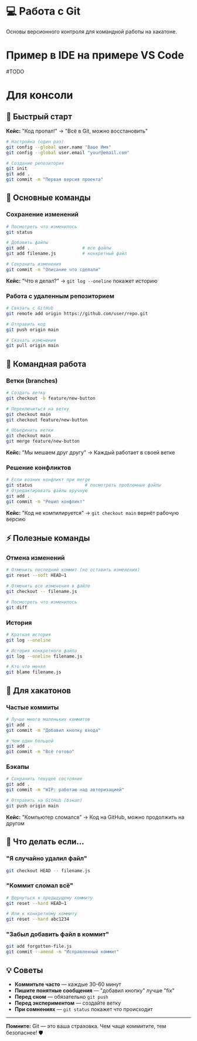 # 💻 Работа с Git

Основы версионного контроля для командной работы на хакатоне.

# Пример в IDE на примере VS Code

#TODO

# Для консоли
## 🚀 Быстрый старт

**Кейс:** "Код пропал!" → "Всё в Git, можно восстановить"

```bash
# Настройка (один раз)
git config --global user.name "Ваше Имя"
git config --global user.email "your@email.com"

# Создание репозитория
git init
git add .
git commit -m "Первая версия проекта"
```

## 📝 Основные команды

### Сохранение изменений
```bash
# Посмотреть что изменилось
git status

# Добавить файлы
git add .                    # все файлы
git add filename.js          # конкретный файл

# Сохранить изменения
git commit -m "Описание что сделали"
```

**Кейс:** "Что я делал?" → `git log --oneline` покажет историю

### Работа с удаленным репозиторием
```bash
# Связать с GitHub
git remote add origin https://github.com/user/repo.git

# Отправить код
git push origin main

# Скачать изменения
git pull origin main
```

## 👥 Командная работа

### Ветки (branches)
```bash
# Создать ветку
git checkout -b feature/new-button

# Переключиться на ветку
git checkout main
git checkout feature/new-button

# Объединить ветки
git checkout main
git merge feature/new-button
```

**Кейс:** "Мы мешаем друг другу" → Каждый работает в своей ветке

### Решение конфликтов
```bash
# Если возник конфликт при merge
git status                    # посмотреть проблемные файлы
# Отредактировать файлы вручную
git add .
git commit -m "Решил конфликт"
```

**Кейс:** "Код не компилируется" → `git checkout main` вернёт рабочую версию

## ⚡ Полезные команды

### Отмена изменений
```bash
# Отменить последний коммит (но оставить изменения)
git reset --soft HEAD~1

# Отменить все изменения в файле
git checkout -- filename.js

# Посмотреть что изменилось
git diff
```

### История
```bash
# Краткая история
git log --oneline

# История конкретного файла
git log --oneline filename.js

# Кто что менял
git blame filename.js
```

## 🎯 Для хакатонов

### Частые коммиты
```bash
# Лучше много маленьких коммитов
git add .
git commit -m "Добавил кнопку входа"

# Чем один большой
git add .
git commit -m "Всё готово"
```

### Бэкапы
```bash
# Сохранить текущее состояние
git add .
git commit -m "WIP: работаю над авторизацией"

# Отправить на GitHub (бэкап)
git push origin main
```

**Кейс:** "Компьютер сломался" → Код на GitHub, можно продолжить на другом

## 🚨 Что делать если...

### "Я случайно удалил файл"
```bash
git checkout HEAD -- filename.js
```

### "Коммит сломал всё"
```bash
# Вернуться к предыдущему коммиту
git reset --hard HEAD~1

# Или к конкретному коммиту
git reset --hard abc1234
```

### "Забыл добавить файл в коммит"
```bash
git add forgotten-file.js
git commit --amend -m "Исправленный коммит"
```

## 💡 Советы

- **Коммитьте часто** — каждые 30-60 минут
- **Пишите понятные сообщения** — "добавил кнопку" лучше "fix"
- **Перед сном** — обязательно `git push`
- **Перед экспериментом** — создайте ветку
- **При сомнениях** — `git status` покажет что происходит

---

**Помните:** Git — это ваша страховка. Чем чаще коммитите, тем безопаснее! 🛡️

